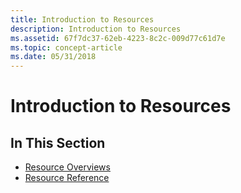 ```yaml
---
title: Introduction to Resources
description: Introduction to Resources
ms.assetid: 67f7dc37-62eb-4223-8c2c-009d77c61d7e
ms.topic: concept-article
ms.date: 05/31/2018
---
```


# Introduction to Resources

## In This Section

-   [Resource Overviews](resources-overviews.md)
-   [Resource Reference](resources-reference.md)

 

 





